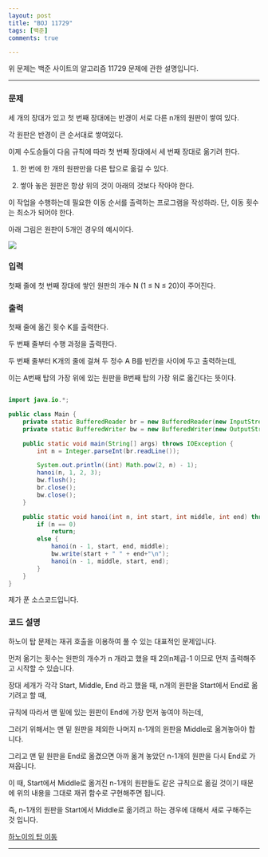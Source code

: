 ```yaml
---
layout: post
title: "BOJ 11729"
tags: [백준]
comments: true

---
```


위 문제는 백준 사이트의 알고리즘 11729 문제에 관한 설명입니다.<br>

---

### 문제

세 개의 장대가 있고 첫 번째 장대에는 반경이 서로 다른 n개의 원판이 쌓여 있다.

각 원판은 반경이 큰 순서대로 쌓여있다.

이제 수도승들이 다음 규칙에 따라 첫 번째 장대에서 세 번째 장대로 옮기려 한다.

1. 한 번에 한 개의 원판만을 다른 탑으로 옮길 수 있다.

2. 쌓아 놓은 원판은 항상 위의 것이 아래의 것보다 작아야 한다.

이 작업을 수행하는데 필요한 이동 순서를 출력하는 프로그램을 작성하라. 단, 이동 횟수는 최소가 되어야 한다.

아래 그림은 원판이 5개인 경우의 예시이다.

<img src= "https://onlinejudgeimages.s3-ap-northeast-1.amazonaws.com/problem/11729/hanoi.png">



### 입력

첫째 줄에 첫 번째 장대에 쌓인 원판의 개수 N (1 ≤ N ≤ 20)이 주어진다.

### 출력

첫째 줄에 옮긴 횟수 K를 출력한다.

두 번째 줄부터 수행 과정을 출력한다.

두 번째 줄부터 K개의 줄에 걸쳐 두 정수 A B를 빈칸을 사이에 두고 출력하는데,

이는 A번째 탑의 가장 위에 있는 원판을 B번째 탑의 가장 위로 옮긴다는 뜻이다.

```java

import java.io.*;

public class Main {
    private static BufferedReader br = new BufferedReader(new InputStreamReader(System.in));
    private static BufferedWriter bw = new BufferedWriter(new OutputStreamWriter(System.out));

    public static void main(String[] args) throws IOException {
        int n = Integer.parseInt(br.readLine());

        System.out.println((int) Math.pow(2, n) - 1);
        hanoi(n, 1, 2, 3);
        bw.flush();
        br.close();
        bw.close();
    }

    public static void hanoi(int n, int start, int middle, int end) throws IOException {
        if (n == 0)
            return;
        else {
            hanoi(n - 1, start, end, middle);
            bw.write(start + " " + end+"\n");
            hanoi(n - 1, middle, start, end);
        }
    }
}


```

제가 푼 소스코드입니다.

### 코드 설명

하노이 탑 문제는 재귀 호출을 이용하여 풀 수 있는 대표적인 문제입니다.

먼저 옮기는 횟수는 원판의 개수가 n 개라고 했을 때 2의n제곱-1 이므로 먼저 출력해주고 시작할 수 있습니다.

장대 세개가 각각 Start, Middle, End 라고 했을 때, n개의 원판을 Start에서 End로 옮기려고 할 때,

규칙에 따라서 맨 밑에 있는 원판이 End에 가장 먼저 놓여야 하는데,

그러기 위해서는 맨 밑 원판을 제외한 나머지 n-1개의 원판을 Middle로 옮겨놓아야 합니다.

그리고 맨 밑 원판을 End로 옮겼으면 아까 옮겨 놓았던 n-1개의 원판을 다시 End로 가져옵니다.

이 때, Start에서 Middle로 옮겨진 n-1개의 원판들도 같은 규칙으로 옮길 것이기 때문에 위의 내용을 그대로 재귀 함수로 구현해주면 됩니다.

즉, n-1개의 원판을 Start에서 Middle로 옮기려고 하는 경우에 대해서 새로 구해주는 것 입니다.

<a href="https://www.acmicpc.net/problem/11729">하노이의 탑 이동 </a>

---
